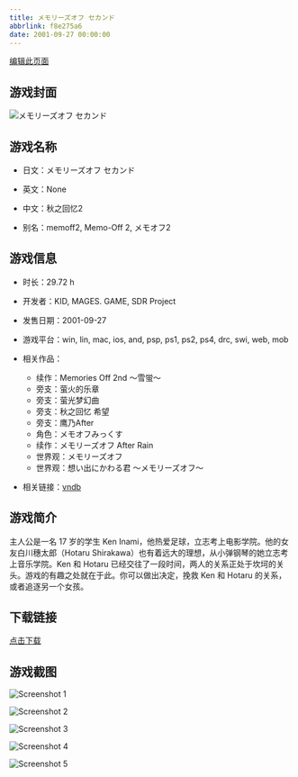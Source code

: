 ```yaml
---
title: メモリーズオフ セカンド
abbrlink: f8e275a6
date: 2001-09-27 00:00:00
---
```

[编辑此页面](https://github.com/ACG-3/ADV3-source/blob/main/source/_posts/%E3%83%A1%E3%83%A2%E3%83%AA%E3%83%BC%E3%82%BA%E3%82%AA%E3%83%95%20%E3%82%BB%E3%82%AB%E3%83%B3%E3%83%89.md)

## 游戏封面

![メモリーズオフ セカンド](https://pan.timero.xyz/d/onedrive/img_lib_001/%E3%83%A1%E3%83%A2%E3%83%AA%E3%83%BC%E3%82%BA%E3%82%AA%E3%83%95%20%E3%82%BB%E3%82%AB%E3%83%B3%E3%83%89_cover.avif)


## 游戏名称

- 日文：メモリーズオフ セカンド
- 英文：None
- 中文：秋之回忆2

- 别名：memoff2, Memo-Off 2, メモオフ2


## 游戏信息

- 时长：29.72 h
- 开发者：KID, MAGES. GAME, SDR Project
- 发售日期：2001-09-27
- 游戏平台：win, lin, mac, ios, and, psp, ps1, ps2, ps4, drc, swi, web, mob
- 相关作品：
   - 续作：Memories Off 2nd 〜雪蛍〜
   - 旁支：萤火的乐章
   - 旁支：萤光梦幻曲
   - 旁支：秋之回忆 希望
   - 旁支：鹰乃After
   - 角色：メモオフみっくす
   - 续作：メモリーズオフ After Rain
   - 世界观：メモリーズオフ
   - 世界观：想い出にかわる君 ～メモリーズオフ～

- 相关链接：[vndb](https://vndb.org/v1153)


## 游戏简介

主人公是一名 17 岁的学生 Ken Inami，他热爱足球，立志考上电影学院。他的女友白川穗太郎（Hotaru Shirakawa）也有着远大的理想，从小弹钢琴的她立志考上音乐学院。Ken 和 Hotaru 已经交往了一段时间，两人的关系正处于坎坷的关头。游戏的有趣之处就在于此。你可以做出决定，挽救 Ken 和 Hotaru 的关系，或者追逐另一个女孩。




## 下载链接

[点击下载](https://pan.timero.xyz/onedrive/adv_lib_001/%E3%83%A1%E3%83%A2%E3%83%AA%E3%83%BC%E3%82%BA%E3%82%AA%E3%83%95%20%E3%82%BB%E3%82%AB%E3%83%B3%E3%83%89)


## 游戏截图


![Screenshot 1](https://pan.timero.xyz/d/onedrive/img_lib_001/%E3%83%A1%E3%83%A2%E3%83%AA%E3%83%BC%E3%82%BA%E3%82%AA%E3%83%95%20%E3%82%BB%E3%82%AB%E3%83%B3%E3%83%89_Screenshot_1.avif)

![Screenshot 2](https://pan.timero.xyz/d/onedrive/img_lib_001/%E3%83%A1%E3%83%A2%E3%83%AA%E3%83%BC%E3%82%BA%E3%82%AA%E3%83%95%20%E3%82%BB%E3%82%AB%E3%83%B3%E3%83%89_Screenshot_2.avif)

![Screenshot 3](https://pan.timero.xyz/d/onedrive/img_lib_001/%E3%83%A1%E3%83%A2%E3%83%AA%E3%83%BC%E3%82%BA%E3%82%AA%E3%83%95%20%E3%82%BB%E3%82%AB%E3%83%B3%E3%83%89_Screenshot_3.avif)

![Screenshot 4](https://pan.timero.xyz/d/onedrive/img_lib_001/%E3%83%A1%E3%83%A2%E3%83%AA%E3%83%BC%E3%82%BA%E3%82%AA%E3%83%95%20%E3%82%BB%E3%82%AB%E3%83%B3%E3%83%89_Screenshot_4.avif)

![Screenshot 5](https://pan.timero.xyz/d/onedrive/img_lib_001/%E3%83%A1%E3%83%A2%E3%83%AA%E3%83%BC%E3%82%BA%E3%82%AA%E3%83%95%20%E3%82%BB%E3%82%AB%E3%83%B3%E3%83%89_Screenshot_5.avif)

